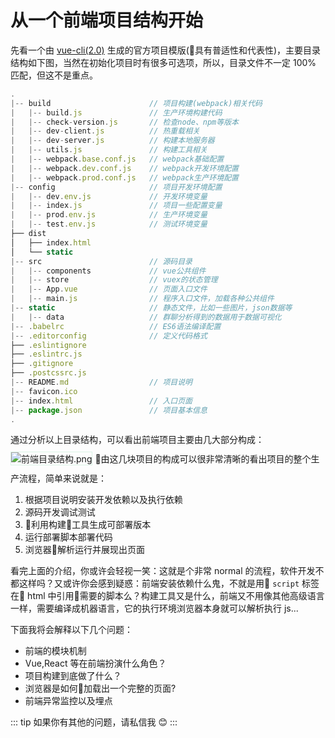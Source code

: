 <style>
  .base-img {
    margin: 10px 0;
    border: 1px solid #daf3e6;
  }
</style>

# 从一个前端项目结构开始
先看一个由 [vue-cli(2.0)](https://github.com/vuejs/vue-cli/tree/v2#vue-cli--) 生成的官方项目模版(具有普适性和代表性)，主要目录结构如下图，当然在初始化项目时有很多可选项，所以，目录文件不一定 100% 匹配，但这不是重点。  
<!-- <img src="https://i.loli.net/2019/06/08/5cfb6deadd48b71867.png" alt="图片名称" width="280" title="vue-cli2目录结构.png" class="base-img" />   -->
```js
.
|-- build                      // 项目构建(webpack)相关代码
|   |-- build.js               // 生产环境构建代码
|   |-- check-version.js       // 检查node、npm等版本
|   |-- dev-client.js          // 热重载相关
|   |-- dev-server.js          // 构建本地服务器
|   |-- utils.js               // 构建工具相关
|   |-- webpack.base.conf.js   // webpack基础配置
|   |-- webpack.dev.conf.js    // webpack开发环境配置
|   |-- webpack.prod.conf.js   // webpack生产环境配置
|-- config                     // 项目开发环境配置
|   |-- dev.env.js             // 开发环境变量
|   |-- index.js               // 项目一些配置变量
|   |-- prod.env.js            // 生产环境变量
|   |-- test.env.js            // 测试环境变量
├── dist
│   ├── index.html
│   └── static
|-- src                        // 源码目录
|   |-- components             // vue公共组件
|   |-- store                  // vuex的状态管理
|   |-- App.vue                // 页面入口文件
|   |-- main.js                // 程序入口文件，加载各种公共组件
|-- static                     // 静态文件，比如一些图片，json数据等
|   |-- data                   // 群聊分析得到的数据用于数据可视化
|-- .babelrc                   // ES6语法编译配置
|-- .editorconfig              // 定义代码格式
├── .eslintignore
├── .eslintrc.js
├── .gitignore
├── .postcssrc.js
|-- README.md                  // 项目说明
|-- favicon.ico 
|-- index.html                 // 入口页面
|-- package.json               // 项目基本信息
.
```
通过分析以上目录结构，可以看出前端项目主要由几大部分构成：
<img class="base-img" src="https://i.loli.net/2019/06/09/5cfcff9ee540d73919.png" alt="前端目录结构.png" title="前端目录结构.png" />
由这几块项目的构成可以很非常清晰的看出项目的整个生产流程，简单来说就是：
1. 根据项目说明安装开发依赖以及执行依赖
2. 源码开发调试测试
3. 利用构建工具生成可部署版本
4. 运行部署脚本部署代码
5. 浏览器解析运行并展现出页面  

看完上面的介绍，你或许会轻视一笑：这就是个非常 normal 的流程，软件开发不都这样吗？又或许你会感到疑惑：前端安装依赖什么鬼，不就是用 `script` 标签在 html 中引用需要的脚本么？构建工具又是什么，前端又不用像其他高级语言一样，需要编译成机器语言，它的执行环境浏览器本身就可以解析执行 js...  

 下面我将会解释以下几个问题：
- 前端的模块机制
- Vue,React 等在前端扮演什么角色？
- 项目构建到底做了什么？
- 浏览器是如何加载出一个完整的页面?
- 前端异常监控以及埋点

::: tip
如果你有其他的问题，请私信我 😊
:::